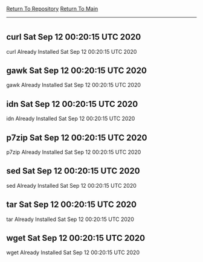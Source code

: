 [Return To Repository](https://github.com/deathbybandaid/piholeparser/)
[Return To Main](https://github.com/deathbybandaid/piholeparser/blob/master/RecentRunLogs/Mainlog.md)
____________________________________
# 
## curl Sat Sep 12 00:20:15 UTC 2020
curl Already Installed Sat Sep 12 00:20:15 UTC 2020
## gawk Sat Sep 12 00:20:15 UTC 2020
gawk Already Installed Sat Sep 12 00:20:15 UTC 2020
## idn Sat Sep 12 00:20:15 UTC 2020
idn Already Installed Sat Sep 12 00:20:15 UTC 2020
## p7zip Sat Sep 12 00:20:15 UTC 2020
p7zip Already Installed Sat Sep 12 00:20:15 UTC 2020
## sed Sat Sep 12 00:20:15 UTC 2020
sed Already Installed Sat Sep 12 00:20:15 UTC 2020
## tar Sat Sep 12 00:20:15 UTC 2020
tar Already Installed Sat Sep 12 00:20:15 UTC 2020
## wget Sat Sep 12 00:20:15 UTC 2020
wget Already Installed Sat Sep 12 00:20:15 UTC 2020
